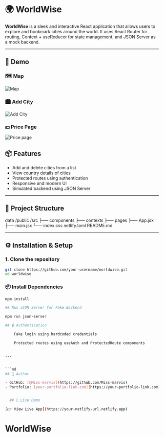 # 🌍 WorldWise

**WorldWise** is a sleek and interactive React application that allows users to
explore and bookmark cities around the world. It uses React Router for routing,
Context + useReducer for state management, and JSON Server as a mock backend.

---

## 📸 Demo

### 🗺️ Map

![Map](/Screenshot1.png)

### 🏙️ Add City

![Add City](/Screenshot2.png)

### 💵 Price Page

![Price page](/Screenshot3.png)

## 📦 Features

- Add and delete cities from a list
- View country details of cities
- Protected routes using authentication
- Responsive and modern UI
- Simulated backend using JSON Server

---

## 📁 Project Structure

data /public /src ├── components ├── contexts ├── pages ├── App.jsx ├── main.jsx
└── index.css netlify.toml README.md

---

## ⚙️ Installation & Setup

### 1. Clone the repository

```bash
git clone https://github.com/your-username/worldwise.git
cd worldwise
```

### 📦 Install Dependencies

````bash
npm install

## Run JSON Server for Fake Backend

npm run json-server

## 🔒 Authentication

    Fake login using hardcoded credentials

    Protected routes using useAuth and ProtectedRoute components


---


```md
## 👤 Author

- GitHub: [@Miss-marvis](https://github.com/Miss-marvis)
- Portfolio: [your-portfolio-link.com](https://your-portfolio-link.com)


  ## 🚀 Live Demo

[👉 View Live App](https://your-netlify-url.netlify.app)

````

# WorldWise
